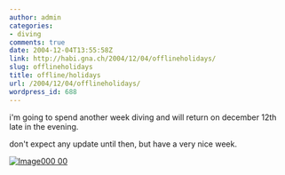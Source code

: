 ```yaml
---
author: admin
categories:
- diving
comments: true
date: 2004-12-04T13:55:58Z
link: http://habi.gna.ch/2004/12/04/offlineholidays/
slug: offlineholidays
title: offline/holidays
url: /2004/12/04/offlineholidays/
wordpress_id: 688
---
```


i'm going to spend another week diving and will return on december 12th late in the evening.
  
don't expect any update until then, but have a very nice week.



[![Image000 00](http://habi.gna.ch/blog/images/Image000_00-tm.jpg)](http://habi.gna.ch/blog/images/Image000_00.jpg)

